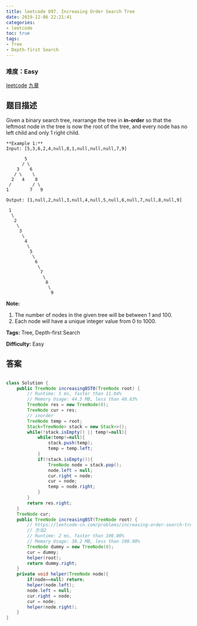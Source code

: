 ```yaml
---
title: leetcode 897. Increasing Order Search Tree
date: 2019-12-06 22:21:41
categories:
- leetcode
toc: true
tags:
- Tree
- Depth-first Search
---
```

### 难度：Easy

<a href="https://leetcode.com/problems/increasing-order-search-tree/">leetcode</a>
<a href="https://www.jiuzhang.com/solution/increasing-order-search-tree/">九章</a>
## 题目描述
Given a binary search tree, rearrange the tree in **in-order** so that the
leftmost node in the tree is now the root of the tree, and every node has no
left child and only 1 right child.
        
    **Example 1:**
    Input: [5,3,6,2,4,null,8,1,null,null,null,7,9]
    
           5
          / \
        3    6
       / \    \
      2   4    8
     /        / \ 
    1        7   9
    
    Output: [1,null,2,null,3,null,4,null,5,null,6,null,7,null,8,null,9]
    
     1
      \
       2
        \
         3
          \
           4
            \
             5
              \
               6
                \
                 7
                  \
                   8
                    \
                     9  

**Note:**

  1. The number of nodes in the given tree will be between 1 and 100.
  2. Each node will have a unique integer value from 0 to 1000.


**Tags:** Tree, Depth-first Search

**Difficulty:** Easy
## 答案
<!--more-->
```java

class Solution {
    public TreeNode increasingBST0(TreeNode root) {
        // Runtime: 5 ms, faster than 11.04%
        // Memory Usage: 44.5 MB, less than 40.63% 
        TreeNode res = new TreeNode(0);
        TreeNode cur = res;
        // inorder
        TreeNode temp = root;
        Stack<TreeNode> stack = new Stack<>();
        while(!stack.isEmpty() || temp!=null){
            while(temp!=null){
                stack.push(temp);
                temp = temp.left;
            }
            if(!stack.isEmpty()){
                TreeNode node = stack.pop();
                node.left = null;
                cur.right = node;
                cur = node;
                temp = node.right;
            }
        }
        return res.right;
    }
    TreeNode cur;
    public TreeNode increasingBST(TreeNode root) {
        // https://leetcode-cn.com/problems/increasing-order-search-tree/solution/di-zeng-shun-xu-cha-zhao-shu-by-leetcode/
        // 方法2
        // Runtime: 2 ms, faster than 100.00% 
        // Memory Usage: 38.2 MB, less than 100.00% 
        TreeNode dummy = new TreeNode(0);
        cur = dummy;
        helper(root);
        return dummy.right;
    }
    private void helper(TreeNode node){
        if(node==null) return;
        helper(node.left);
        node.left = null;
        cur.right = node;
        cur = node;
        helper(node.right);
    }
}
```
